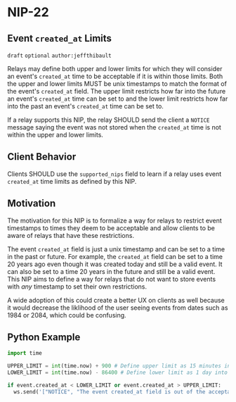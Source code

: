 NIP-22
======

Event `created_at` Limits
---------------------------

`draft` `optional` `author:jeffthibault`

Relays may define both upper and lower limits for which they will consider an event's `created_at` time to be acceptable if it is within those limits. Both the upper and lower limits MUST be unix timestamps to match the format of the event's `created_at` field. The upper limit restricts how far into the future an event's `created_at` time can be set to and the lower limit restricts how far into the past an event's `created_at` time can be set to.  

If a relay supports this NIP, the relay SHOULD send the client a `NOTICE` message saying the event was not stored when the `created_at` time is not within the upper and lower limits.

Client Behavior
---------------

Clients SHOULD use the `supported_nips` field to learn if a relay uses event `created_at` time limits as defined by this NIP.

Motivation
----------

The motivation for this NIP is to formalize a way for relays to restrict event timestamps to times they deem to be acceptable and allow clients to be aware of relays that have these restrictions.

The event `created_at` field is just a unix timestamp and can be set to a time in the past or future. For example, the `created_at` field can be set to a time 20 years ago even though it was created today and still be a valid event. It can also be set to a time 20 years in the future and still be a valid event. This NIP aims to define a way for relays that do not want to store events with *any* timestamp to set their own restrictions.

A wide adoption of this could create a better UX on clients as well because it would decrease the liklihood of the user seeing events from dates such as 1984 or 2084, which could be confusing.

Python Example
--------------

```python
import time

UPPER_LIMIT = int(time.now) + 900 # Define upper limit as 15 minutes into the future
LOWER_LIMIT = int(time.now) - 86400 # Define lower limit as 1 day into the past

if event.created_at < LOWER_LIMIT or event.created_at > UPPER_LIMIT:
  ws.send('["NOTICE", "The event created_at field is out of the acceptable range for this relay and was not stored."]')
```
